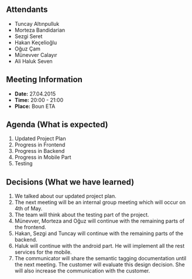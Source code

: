 ## Attendants ##
  * Tuncay Altınpulluk
  * Morteza Bandidarian
  * Sezgi Seret
  * Hakan Keçelioğlu
  * Oğuz Çam
  * Münevver Calayır
  * Ali Haluk Seven

## Meeting Information ##
  * **Date:** 27.04.2015
  * **Time:** 20:00 - 21:00
  * **Place:** Boun ETA

## Agenda (What is expected) ##

  1. Updated Project Plan
  1. Progress in Frontend
  1. Progress in Backend
  1. Progress in Mobile Part
  1. Testing

## Decisions (What we have learned) ##

  1. We talked about our updated project plan.
  1. The next meeting will be an internal group meeting which will occur on 4th of May.
  1. The team will think about the testing part of the project.
  1. Münevver, Morteza and Oğuz will continue with the remaining parts of the frontend.
  1. Hakan, Sezgi and Tuncay will continue with the remaining parts of the backend.
  1. Haluk will continue with the android part. He will implement all the rest services for the mobile.
  1. The communicator will share the semantic tagging documentation until the next meeting. The customer will evaluate this design decision. She will also increase the communication with the customer.